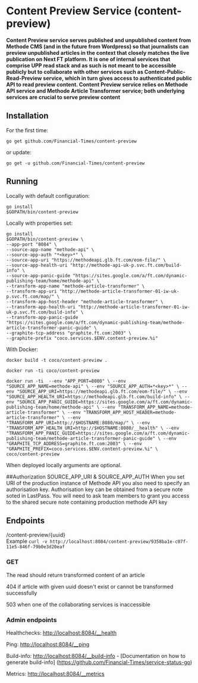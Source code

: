 # Content Preview Service (content-preview)

__Content Preview service serves published and unpublished content from Methode CMS (and in the future from Wordpress) 
so that journalists can preview unpublished articles in the context that closely matches the live publication on Next FT platform. 
It is one of internal services that comprise UPP read stack and as such is not meant to be accessible publicly 
but to collaborate with other services such as Content-Public-Read-Preview service, 
which in turn gives access to authenticated public API to read preview content.
Content Preview service relies on Methode API service and Methode Article Transformer service; 
both underlying services are crucial to serve preview content__

## Installation

For the first time:

`go get github.com/Financial-Times/content-preview`

or update:

`go get -u github.com/Financial-Times/content-preview`

## Running


Locally with default configuration:

```
go install
$GOPATH/bin/content-preview
```

Locally with properties set:

```
go install
$GOPATH/bin/content-preview \
--app-port "8084" \
--source-app-name "methode-api" \
--source-app-auth "*<key>*" \
--source-app-uri "https://methodeapi.glb.ft.com/eom-file/" \
--source-app-health-uri "http://methode-api-uk-p.svc.ft.com/build-info" \
--source-app-panic-guide "https://sites.google.com/a/ft.com/dynamic-publishing-team/home/methode-api" \
--transform-app-name "methode-article-transformer" \
--transform-app-uri "http://methode-article-transformer-01-iw-uk-p.svc.ft.com/map/" \
--transform-app-host-header "methode-article-transformer" \
--transform-app-health-uri "http://methode-article-transformer-01-iw-uk-p.svc.ft.com/build-info" \
--transform-app-panic-guide "https://sites.google.com/a/ft.com/dynamic-publishing-team/methode-article-transformer-panic-guide" \
--graphite-tcp-address "graphite.ft.com:2003" \
--graphite-prefix "coco.services.$ENV.content-preview.%i" 
```

With Docker:

`docker build -t coco/content-preview .`

`docker run -ti coco/content-preview`

`docker run -ti 
--env "APP_PORT=8080" \
--env "SOURCE_APP_NAME=methode-api" \
--env "SOURCE_APP_AUTH=*<key>*" \
--env "SOURCE_APP_URI=https://methodeapi.glb.ft.com/eom-file/" \
--env "SOURCE_APP_HEALTH_URI=https://methodeapi.glb.ft.com/build-info" \
--env "SOURCE_APP_PANIC_GUIDE=https://sites.google.com/a/ft.com/dynamic-publishing-team/home/methode-api" \
--env "TRANSFORM_APP_NAME=methode-article-transformer" \
--env "TRANSFORM_APP_HOST_HEADER=methode-article-transformer" \
--env "TRANSFORM_APP_URI=http://$HOSTNAME:8080/map/" \
--env "TRANSFORM_APP_HEALTH_URI=http://$HOSTNAME:8080/__health" \
--env "TRANSFORM_APP_PANIC_GUIDE=https://sites.google.com/a/ft.com/dynamic-publishing-team/methode-article-transformer-panic-guide" \
--env "GRAPHITE_TCP_ADDRESS=graphite.ft.com:2003" \
--env "GRAPHITE_PREFIX=coco.services.$ENV.content-preview.%i" \
coco/content-preview
`

When deployed locally arguments are optional.

##Authorization
SOURCE_APP_URI & SOURCE_APP_AUTH 
When you set URI of the production instance of Methode API you also need to specify an authorisation key. 
Authorisation key can be obtained from a secure note soted in LastPass. 
You will need to ask team members to grant you access to the shared secure note containing production methode API key

## Endpoints
/content-preview/{uuid}    
Example
`curl -v http://localhost:8084/content-preview/9358ba1e-c07f-11e5-846f-79b0e3d20eaf`

### GET
The read should return transformed content of an article 

404 if article with given uuid doesn't exist or cannot be transformed successfully

503 when one of the collaborating services is inaccessible


### Admin endpoints
Healthchecks: [http://localhost:8084/__health](http://localhost:8084/__health)

Ping: [http://localhost:8084/__ping](http://localhost:8084/__ping)

Build-info: [http://localhost:8084/__build-info](http://localhost:8084/__ping)  -  [Documentation on how to generate build-info] (https://github.com/Financial-Times/service-status-go) 
 
Metrics:  [http://localhost:8084/__metrics](http://localhost:8084/__metrics)
